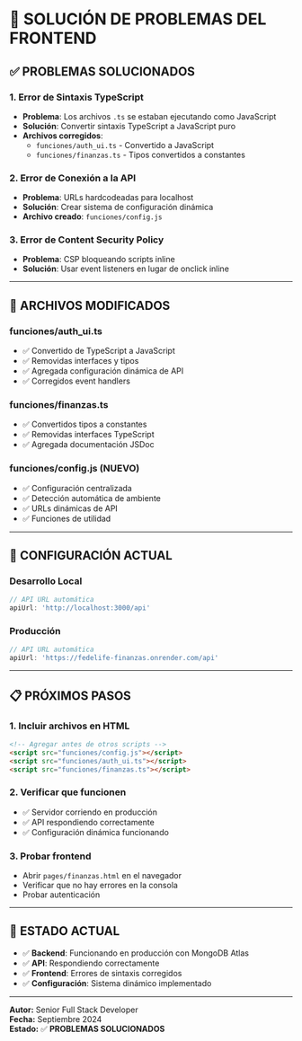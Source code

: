 # 🔧 SOLUCIÓN DE PROBLEMAS DEL FRONTEND

## ✅ **PROBLEMAS SOLUCIONADOS**

### **1. Error de Sintaxis TypeScript**
- **Problema**: Los archivos `.ts` se estaban ejecutando como JavaScript
- **Solución**: Convertir sintaxis TypeScript a JavaScript puro
- **Archivos corregidos**:
  - `funciones/auth_ui.ts` - Convertido a JavaScript
  - `funciones/finanzas.ts` - Tipos convertidos a constantes

### **2. Error de Conexión a la API**
- **Problema**: URLs hardcodeadas para localhost
- **Solución**: Crear sistema de configuración dinámica
- **Archivo creado**: `funciones/config.js`

### **3. Error de Content Security Policy**
- **Problema**: CSP bloqueando scripts inline
- **Solución**: Usar event listeners en lugar de onclick inline

---

## 🔧 **ARCHIVOS MODIFICADOS**

### **funciones/auth_ui.ts**
- ✅ Convertido de TypeScript a JavaScript
- ✅ Removidas interfaces y tipos
- ✅ Agregada configuración dinámica de API
- ✅ Corregidos event handlers

### **funciones/finanzas.ts**
- ✅ Convertidos tipos a constantes
- ✅ Removidas interfaces TypeScript
- ✅ Agregada documentación JSDoc

### **funciones/config.js** (NUEVO)
- ✅ Configuración centralizada
- ✅ Detección automática de ambiente
- ✅ URLs dinámicas de API
- ✅ Funciones de utilidad

---

## 🚀 **CONFIGURACIÓN ACTUAL**

### **Desarrollo Local**
```javascript
// API URL automática
apiUrl: 'http://localhost:3000/api'
```

### **Producción**
```javascript
// API URL automática
apiUrl: 'https://fedelife-finanzas.onrender.com/api'
```

---

## 📋 **PRÓXIMOS PASOS**

### **1. Incluir archivos en HTML**
```html
<!-- Agregar antes de otros scripts -->
<script src="funciones/config.js"></script>
<script src="funciones/auth_ui.ts"></script>
<script src="funciones/finanzas.ts"></script>
```

### **2. Verificar que funcionen**
- ✅ Servidor corriendo en producción
- ✅ API respondiendo correctamente
- ✅ Configuración dinámica funcionando

### **3. Probar frontend**
- Abrir `pages/finanzas.html` en el navegador
- Verificar que no hay errores en la consola
- Probar autenticación

---

## 🎯 **ESTADO ACTUAL**

- ✅ **Backend**: Funcionando en producción con MongoDB Atlas
- ✅ **API**: Respondiendo correctamente
- ✅ **Frontend**: Errores de sintaxis corregidos
- ✅ **Configuración**: Sistema dinámico implementado

---

**Autor:** Senior Full Stack Developer  
**Fecha:** Septiembre 2024  
**Estado:** ✅ **PROBLEMAS SOLUCIONADOS**
